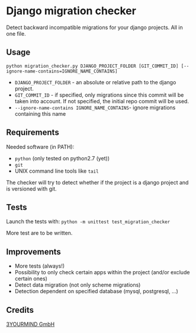# Django migration checker

Detect backward incompatible migrations for your django projects. All in one file.

## Usage

`python migration_checker.py DJANGO_PROJECT_FOLDER [GIT_COMMIT_ID] [--ignore-name-contains=IGNORE_NAME_CONTAINS]`

* `DJANGO_PROJECT_FOLDER` - an absolute or relative path to the django project.
* `GIT_COMMIT_ID` - if specified, only migrations since this commit will be taken into account. If not specified, the initial repo commit will be used.
* `--ignore-name-contains IGNORE_NAME_CONTAINS`- ignore migrations containing this name

## Requirements

Needed software (in PATH):

* `python` (only tested on python2.7 (yet))
* `git`
* UNIX command line tools like `tail`

The checker will try to detect whether if the project is a django project and is versioned with git.

## Tests

Launch the tests with: `python -m unittest test_migration_checker`

More test are to be written.

## Improvements

* More tests (always!)
* Possibility to only check certain apps within the project (and/or exclude certain ones)
* Detect data migration (not only scheme migrations)
* Detection dependent on specified database (mysql, postgresql, ...)

## Credits

[3YOURMIND GmbH](https://www.3yourmind.com)
